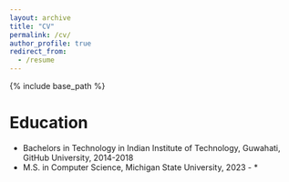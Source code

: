 ```yaml
---
layout: archive
title: "CV"
permalink: /cv/
author_profile: true
redirect_from:
  - /resume
---
```


{% include base_path %}

Education
======
* Bachelors in Technology in Indian Institute of Technology, Guwahati, GitHub University, 2014-2018
* M.S. in Computer Science, Michigan State University, 2023 - *
  